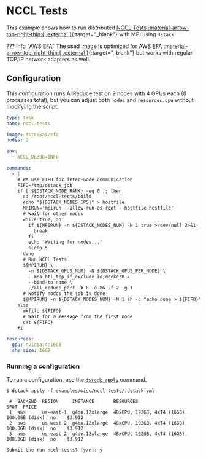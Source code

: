 # NCCL Tests

This example shows how to run distributed [NCCL Tests :material-arrow-top-right-thin:{ .external }](https://github.com/NVIDIA/nccl-tests){:target="_blank"} with MPI using `dstack`.

??? info "AWS EFA"
    The used image is optimized for AWS [EFA :material-arrow-top-right-thin:{ .external }](https://aws.amazon.com/hpc/efa/){:target="_blank"} but works with regular TCP/IP network adapters as well.

## Configuration

This configuration runs AllReduce test on 2 nodes with 4 GPUs each (8 processes total), but you can adjust both `nodes` and `resources.gpu` without modifying the script.

<div editor-title="examples/misc/nccl-tests/.dstack.yml">

```yaml
type: task
name: nccl-tests

image: dstackai/efa
nodes: 2

env:
  - NCCL_DEBUG=INFO

commands:
  - |
    # We use FIFO for inter-node communication
    FIFO=/tmp/dstack_job
    if [ ${DSTACK_NODE_RANK} -eq 0 ]; then
      cd /root/nccl-tests/build
      echo "${DSTACK_NODES_IPS}" > hostfile
      MPIRUN='mpirun --allow-run-as-root --hostfile hostfile'
      # Wait for other nodes
      while true; do
        if ${MPIRUN} -n ${DSTACK_NODES_NUM} -N 1 true >/dev/null 2>&1; then
          break
        fi
        echo 'Waiting for nodes...'
        sleep 5
      done
      # Run NCCL Tests
      ${MPIRUN} \
        -n ${DSTACK_GPUS_NUM} -N ${DSTACK_GPUS_PER_NODE} \
        --mca btl_tcp_if_exclude lo,docker0 \
        --bind-to none \
        ./all_reduce_perf -b 8 -e 8G -f 2 -g 1
      # Notify nodes the job is done
      ${MPIRUN} -n ${DSTACK_NODES_NUM} -N 1 sh -c "echo done > ${FIFO}"
    else
      mkfifo ${FIFO}
      # Wait for a message from the first node
      cat ${FIFO}
    fi

resources:
  gpu: nvidia:4:16GB
  shm_size: 16GB

```

</div>

### Running a configuration

To run a configuration, use the [`dstack apply`](https://dstack.ai/docs/reference/cli/dstack/apply/) command.

<div class="termy">

```shell
$ dstack apply -f examples/misc/nccl-tests/.dstack.yml

 #  BACKEND  REGION     INSTANCE       RESOURCES                                   SPOT  PRICE
 1  aws      us-east-1  g4dn.12xlarge  48xCPU, 192GB, 4xT4 (16GB), 100.0GB (disk)  no    $3.912
 2  aws      us-west-2  g4dn.12xlarge  48xCPU, 192GB, 4xT4 (16GB), 100.0GB (disk)  no    $3.912
 3  aws      us-east-2  g4dn.12xlarge  48xCPU, 192GB, 4xT4 (16GB), 100.0GB (disk)  no    $3.912

Submit the run nccl-tests? [y/n]: y
```

</div>

